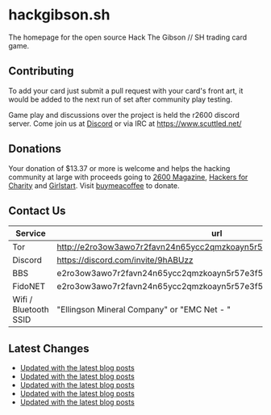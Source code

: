 # hackgibson.sh
The homepage for the open source Hack The Gibson // SH trading card game.


## Contributing

To add your card just submit a pull request with your card's front art, it would be added to the next run of set after community play testing.

Game play and discussions over the project is held the r2600 discord server. Come join us at [Discord](https://discord.com/invite/9hABUzz) or via IRC at https://www.scuttled.net/


## Donations

Your donation of $13.37 or more is welcome and helps the hacking community at large with proceeds going to [2600 Magazine](https://2600.com/), [Hackers for Charity](https://hackersforcharity.org) and [Girlstart](https://girlstart.org).  Visit [buymeacoffee](https://www.buymeacoffee.com/hackgibson.sh) to donate.


## Contact Us

Service | url
-|-
Tor | http://e2ro3ow3awo7r2favn24n65ycc2qmzkoayn5r57e3f56nvjwdcgg32ad.onion
Discord | https://discord.com/invite/9hABUzz
BBS | e2ro3ow3awo7r2favn24n65ycc2qmzkoayn5r57e3f56nvjwdcgg32ad.onion:23
FidoNET | e2ro3ow3awo7r2favn24n65ycc2qmzkoayn5r57e3f56nvjwdcgg32ad.onion:24554
Wifi / Bluetooth SSID | "Ellingson Mineral Company" or "EMC Net - <fidonet address>"

## Latest Changes
<!-- BLOG-POST-LIST:START -->
- [Updated with the latest blog posts](https://github.com/DFW2600/hackgibson.sh/commit/e67b8b77508f63a5147938964278dc392d8ef8c1)
- [Updated with the latest blog posts](https://github.com/DFW2600/hackgibson.sh/commit/c6e9704634e65cdd03be3c5eaa78aae21d4c0e0c)
- [Updated with the latest blog posts](https://github.com/DFW2600/hackgibson.sh/commit/55c35dc8eaddd6e95fb42ec82b895734ce37cea1)
- [Updated with the latest blog posts](https://github.com/DFW2600/hackgibson.sh/commit/e575ff3813be8dc1ea3bd3c3ad2e329ec92d7b53)
- [Updated with the latest blog posts](https://github.com/DFW2600/hackgibson.sh/commit/64608a076eca63310e6294e072e3fbcce23f3a06)
<!-- BLOG-POST-LIST:END -->
